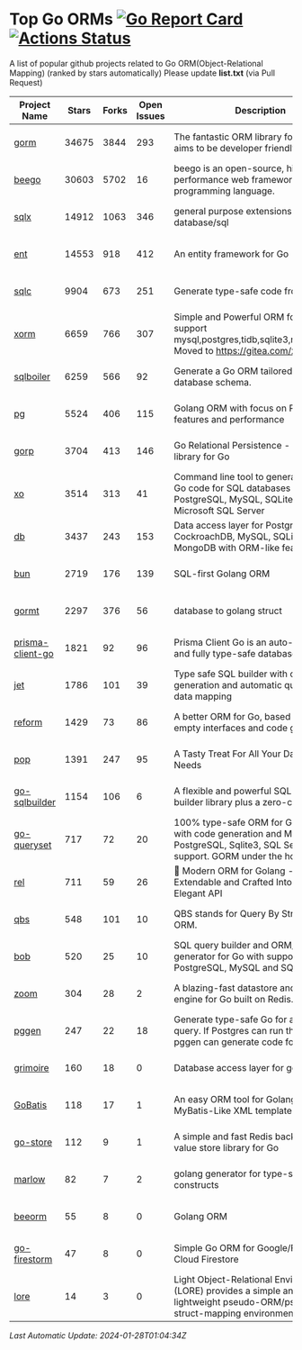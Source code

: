 # Top Go ORMs [![Go Report Card](https://goreportcard.com/badge/github.com/d-tsuji/awesome-go-orms)](https://goreportcard.com/report/github.com/d-tsuji/awesome-go-orms) [![Actions Status](https://github.com/d-tsuji/awesome-go-orms/workflows/CI/badge.svg)](https://github.com/d-tsuji/awesome-go-orms/actions)
A list of popular github projects related to Go ORM(Object-Relational Mapping) (ranked by stars automatically)
Please update **list.txt** (via Pull Request)

| Project Name | Stars | Forks | Open Issues | Description | Last Update |
| ------------ | ----- | ----- | ----------- | ----------- | ----------- |
| [gorm](https://github.com/go-gorm/gorm) | 34675 | 3844 | 293 | The fantastic ORM library for Golang, aims to be developer friendly | 2024-01-27 23:26:55 |
| [beego](https://github.com/beego/beego) | 30603 | 5702 | 16 | beego is an open-source, high-performance web framework for the Go programming language. | 2024-01-27 23:47:19 |
| [sqlx](https://github.com/jmoiron/sqlx) | 14912 | 1063 | 346 | general purpose extensions to golang's database/sql | 2024-01-28 00:27:48 |
| [ent](https://github.com/ent/ent) | 14553 | 918 | 412 | An entity framework for Go | 2024-01-27 18:22:58 |
| [sqlc](https://github.com/sqlc-dev/sqlc) | 9904 | 673 | 251 | Generate type-safe code from SQL | 2024-01-27 22:31:10 |
| [xorm](https://github.com/go-xorm/xorm) | 6659 | 766 | 307 | Simple and Powerful ORM for Go, support mysql,postgres,tidb,sqlite3,mssql,oracle, Moved to https://gitea.com/xorm/xorm | 2024-01-26 05:39:47 |
| [sqlboiler](https://github.com/volatiletech/sqlboiler) | 6259 | 566 | 92 | Generate a Go ORM tailored to your database schema. | 2024-01-27 22:31:18 |
| [pg](https://github.com/go-pg/pg) | 5524 | 406 | 115 | Golang ORM with focus on PostgreSQL features and performance | 2024-01-27 18:12:36 |
| [gorp](https://github.com/go-gorp/gorp) | 3704 | 413 | 146 | Go Relational Persistence - an ORM-ish library for Go | 2024-01-26 05:05:26 |
| [xo](https://github.com/xo/xo) | 3514 | 313 | 41 | Command line tool to generate idiomatic Go code for SQL databases supporting PostgreSQL, MySQL, SQLite, Oracle, and Microsoft SQL Server | 2024-01-27 17:31:08 |
| [db](https://github.com/upper/db) | 3437 | 243 | 153 | Data access layer for PostgreSQL, CockroachDB, MySQL, SQLite and MongoDB with ORM-like features. | 2024-01-26 23:43:36 |
| [bun](https://github.com/uptrace/bun) | 2719 | 176 | 139 | SQL-first Golang ORM | 2024-01-27 03:50:17 |
| [gormt](https://github.com/xxjwxc/gormt) | 2297 | 376 | 56 | database to golang struct | 2024-01-26 10:06:19 |
| [prisma-client-go](https://github.com/steebchen/prisma-client-go) | 1821 | 92 | 96 | Prisma Client Go is an auto-generated and fully type-safe database client | 2024-01-26 18:27:25 |
| [jet](https://github.com/go-jet/jet) | 1786 | 101 | 39 | Type safe SQL builder with code generation and automatic query result data mapping | 2024-01-27 01:48:42 |
| [reform](https://github.com/go-reform/reform) | 1429 | 73 | 86 | A better ORM for Go, based on non-empty interfaces and code generation. | 2024-01-26 09:56:56 |
| [pop](https://github.com/gobuffalo/pop) | 1391 | 247 | 95 | A Tasty Treat For All Your Database Needs | 2024-01-26 10:02:10 |
| [go-sqlbuilder](https://github.com/huandu/go-sqlbuilder) | 1154 | 106 | 6 | A flexible and powerful SQL string builder library plus a zero-config ORM. | 2024-01-26 10:01:53 |
| [go-queryset](https://github.com/jirfag/go-queryset) | 717 | 72 | 20 | 100% type-safe ORM for Go (Golang) with code generation and MySQL, PostgreSQL, Sqlite3, SQL Server support. GORM under the hood. | 2024-01-10 01:31:59 |
| [rel](https://github.com/go-rel/rel) | 711 | 59 | 26 | :gem: Modern ORM for Golang - Testable, Extendable and Crafted Into a Clean and Elegant API | 2024-01-27 22:30:48 |
| [qbs](https://github.com/coocood/qbs) | 548 | 101 | 10 | QBS stands for Query By Struct. A Go ORM. | 2024-01-24 06:27:27 |
| [bob](https://github.com/stephenafamo/bob) | 520 | 25 | 10 | SQL query builder and ORM/Factory generator for Go with support for PostgreSQL, MySQL and SQLite | 2024-01-27 19:15:37 |
| [zoom](https://github.com/albrow/zoom) | 304 | 28 | 2 | A blazing-fast datastore and querying engine for Go built on Redis. | 2024-01-04 19:38:09 |
| [pggen](https://github.com/jschaf/pggen) | 247 | 22 | 18 | Generate type-safe Go for any Postgres query. If Postgres can run the query, pggen can generate code for it. | 2024-01-17 12:32:25 |
| [grimoire](https://github.com/Fs02/grimoire) | 160 | 18 | 0 | Database access layer for golang | 2023-09-25 03:44:37 |
| [GoBatis](https://github.com/mei-rune/GoBatis) | 118 | 17 | 1 | An easy ORM tool for Golang, support MyBatis-Like XML template SQL | 2023-12-12 08:07:15 |
| [go-store](https://github.com/gosuri/go-store) | 112 | 9 | 1 | A simple and fast Redis backed key-value store library for Go | 2023-09-25 03:42:25 |
| [marlow](https://github.com/dadleyy/marlow) | 82 | 7 | 2 | golang generator for type-safe sql api constructs | 2024-01-25 13:28:04 |
| [beeorm](https://github.com/latolukasz/beeorm) | 55 | 8 | 0 | Golang ORM | 2024-01-09 19:00:44 |
| [go-firestorm](https://github.com/jschoedt/go-firestorm) | 47 | 8 | 0 | Simple Go ORM for Google/Firebase Cloud Firestore | 2023-09-25 03:41:53 |
| [lore](https://github.com/abrahambotros/lore) | 14 | 3 | 0 | Light Object-Relational Environment (LORE) provides a simple and lightweight pseudo-ORM/pseudo-struct-mapping environment for Go | 2023-09-25 08:03:17 |

*Last Automatic Update: 2024-01-28T01:04:34Z*